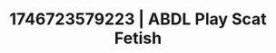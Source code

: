 ---
categories:
- Wet lips
- Passionate kisses
- AI-generated
- Erogenous zones
- Latex & lace
- ASMR
- Curvy bodies
- Cosplay
image: /assets/images/1746723579223.jpg
layout: post
seo:
  description: Featured content with exclusive ABDL Play, Scat Fetish. HD images available.
  keywords: ABDL Play, Scat Fetish
  og_image: /assets/images/1746723579223.jpg
  schema_type: VisualArtwork
tags:
- ABDL Play
- Scat Fetish
- '#1746723579223'
title: 1746723579223 | ABDL Play Scat Fetish
---